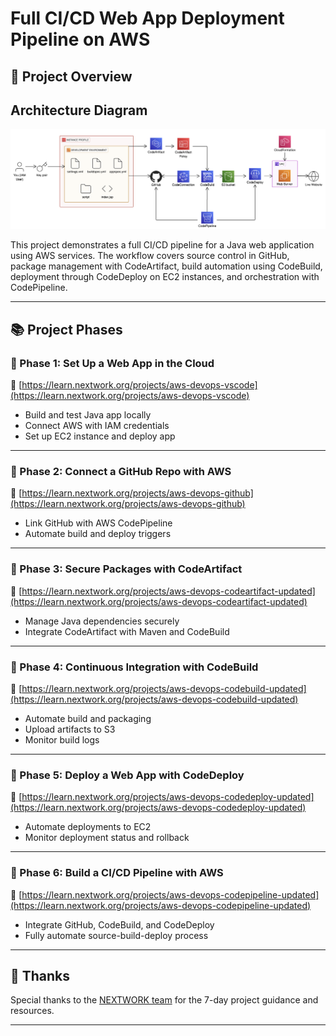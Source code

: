 # Full CI/CD Web App Deployment Pipeline on AWS

## 🚀 Project Overview

## Architecture Diagram

![Architecture Diagram](./architecture-complete%20(1).png)

This project demonstrates a full CI/CD pipeline for a Java web application using AWS services. The workflow covers source control in GitHub, package management with CodeArtifact, build automation using CodeBuild, deployment through CodeDeploy on EC2 instances, and orchestration with CodePipeline.

---

## 📚 Project Phases

### 🔶 Phase 1: Set Up a Web App in the Cloud  
📌 [https://learn.nextwork.org/projects/aws-devops-vscode](https://learn.nextwork.org/projects/aws-devops-vscode)  
- Build and test Java app locally  
- Connect AWS with IAM credentials  
- Set up EC2 instance and deploy app

---

### 🔶 Phase 2: Connect a GitHub Repo with AWS  
📌 [https://learn.nextwork.org/projects/aws-devops-github](https://learn.nextwork.org/projects/aws-devops-github)  
- Link GitHub with AWS CodePipeline  
- Automate build and deploy triggers

---

### 🔶 Phase 3: Secure Packages with CodeArtifact  
📌 [https://learn.nextwork.org/projects/aws-devops-codeartifact-updated](https://learn.nextwork.org/projects/aws-devops-codeartifact-updated)  
- Manage Java dependencies securely  
- Integrate CodeArtifact with Maven and CodeBuild

---

### 🔶 Phase 4: Continuous Integration with CodeBuild  
📌 [https://learn.nextwork.org/projects/aws-devops-codebuild-updated](https://learn.nextwork.org/projects/aws-devops-codebuild-updated)  
- Automate build and packaging  
- Upload artifacts to S3  
- Monitor build logs

---

### 🔶 Phase 5: Deploy a Web App with CodeDeploy  
📌 [https://learn.nextwork.org/projects/aws-devops-codedeploy-updated](https://learn.nextwork.org/projects/aws-devops-codedeploy-updated)  
- Automate deployments to EC2  
- Monitor deployment status and rollback

---

### 🔶 Phase 6: Build a CI/CD Pipeline with AWS  
📌 [https://learn.nextwork.org/projects/aws-devops-codepipeline-updated](https://learn.nextwork.org/projects/aws-devops-codepipeline-updated)  
- Integrate GitHub, CodeBuild, and CodeDeploy  
- Fully automate source-build-deploy process

---

## 🙏 Thanks

Special thanks to the [NEXTWORK team](https://community.nextwork.org/c/all-aws-projects-e6e5db/devops-projects) for the 7-day project guidance and resources.

---
